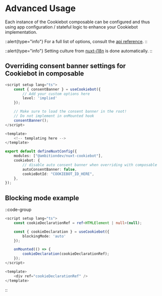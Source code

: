 # Advanced Usage

Each instance of the Cookiebot composable can be configured and thus using app configuration / stateful logic to enhance your Cookiebot implementation.

::alert{type="info"}
For a full list of options, consult the [api reference][api-ref-href].
::

::alert{type="info"}
Setting culture from <a href="https://i18n.nuxtjs.org/" target="_blank">nuxt-i18n</a> is done automatically.
::

## Overriding consent banner settings for Cookiebot in composable

```ts [src/app.vue]
<script setup lang="ts">
	const { consentBanner } = useCookiebot({
		// Add your custom options here
        level: 'implied'
	});

    // Make sure to load the consent banner in the root!
    // Do not implement in onMounted hook
    consentBanner();
</script>

<template>
	<!-- templating here -->
</template>
```

```ts [nuxt.config.ts]
export default defineNuxtConfig({
    modules: ["@ambitiondev/nuxt-cookiebot"],
    cookiebot: {
        // disable auto consent banner when overriding with composable
        autoConsentBanner: false,
        cookieBotId: "COOKIEBOT_ID_HERE",
    },
});
```

## Blocking mode example

::code-group

```ts [src/App.vue]
<script setup lang="ts">
	const cookieDeclarationRef = ref<HTMLElement | null>(null);

	const { cookieDeclaration } = useCookiebot({
		blockingMode: 'auto'
	});

	onMounted(() => {
		cookieDeclaration(cookieDeclarationRef);
	});
</script>

<template>
	<div ref="cookieDeclarationRef" />
</template>
```

::

[api-ref-href]: /api
